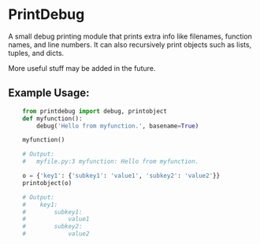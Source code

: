 PrintDebug
==========

A small debug printing module that prints extra info like filenames,
function names, and line numbers. It can also recursively print objects
such as lists, tuples, and dicts.

More useful stuff may be added in the future.

Example Usage:
--------------

```python
    from printdebug import debug, printobject
    def myfunction():
        debug('Hello from myfunction.', basename=True)

    myfunction()

    # Output:
    #   myfile.py:3 myfunction: Hello from myfunction.

    o = {'key1': {'subkey1': 'value1', 'subkey2': 'value2'}}
    printobject(o)

    # Output:
    #    key1:
    #        subkey1:
    #            value1
    #        subkey2:
    #            value2
```


